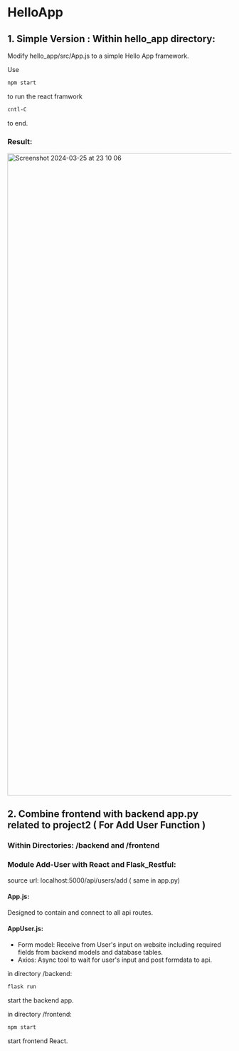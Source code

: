 # HelloApp

## 1. Simple Version : Within hello_app directory:

Modify hello_app/src/App.js to a simple Hello App framework.

Use

```bash
npm start
```

to run the react framwork

```bash
cntl-C
```

to end.

### Result:
<img width="1440" alt="Screenshot 2024-03-25 at 23 10 06" src="https://github.com/Mrkingggg/HelloApp/assets/105716817/4941cf71-2bc2-4d3f-a591-1e3c520d2cf6">


## 2. Combine frontend with backend app.py related to project2 ( For Add User Function ) 
### Within Directories: /backend and /frontend 

### Module Add-User with React and Flask_Restful:

source url: localhost:5000/api/users/add ( same in app.py)

#### App.js:

Designed to contain and connect to all api routes. 

#### AppUser.js:

- Form model: Receive from User's input on website including required fields from backend models and database tables.
- Axios: Async tool to wait for user's input and post formdata to api.

in directory /backend:

```bash
flask run
```

start the backend app.

in directory /frontend:

```bash
npm start
```

start frontend React.
